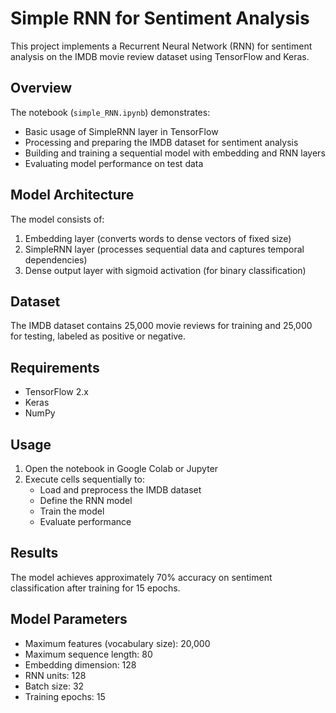 # Simple RNN for Sentiment Analysis

This project implements a Recurrent Neural Network (RNN) for sentiment analysis on the IMDB movie review dataset using TensorFlow and Keras.

## Overview

The notebook (`simple_RNN.ipynb`) demonstrates:
- Basic usage of SimpleRNN layer in TensorFlow
- Processing and preparing the IMDB dataset for sentiment analysis
- Building and training a sequential model with embedding and RNN layers
- Evaluating model performance on test data 

## Model Architecture
 
The model consists of:
1. Embedding layer (converts words to dense vectors of fixed size)
2. SimpleRNN layer (processes sequential data and captures temporal dependencies)
3. Dense output layer with sigmoid activation (for binary classification)

## Dataset

The IMDB dataset contains 25,000 movie reviews for training and 25,000 for testing, labeled as positive or negative.

## Requirements

- TensorFlow 2.x
- Keras
- NumPy

## Usage

1. Open the notebook in Google Colab or Jupyter
2. Execute cells sequentially to:
   - Load and preprocess the IMDB dataset
   - Define the RNN model
   - Train the model
   - Evaluate performance

## Results

The model achieves approximately 70% accuracy on sentiment classification after training for 15 epochs.

## Model Parameters

- Maximum features (vocabulary size): 20,000
- Maximum sequence length: 80
- Embedding dimension: 128
- RNN units: 128
- Batch size: 32
- Training epochs: 15
